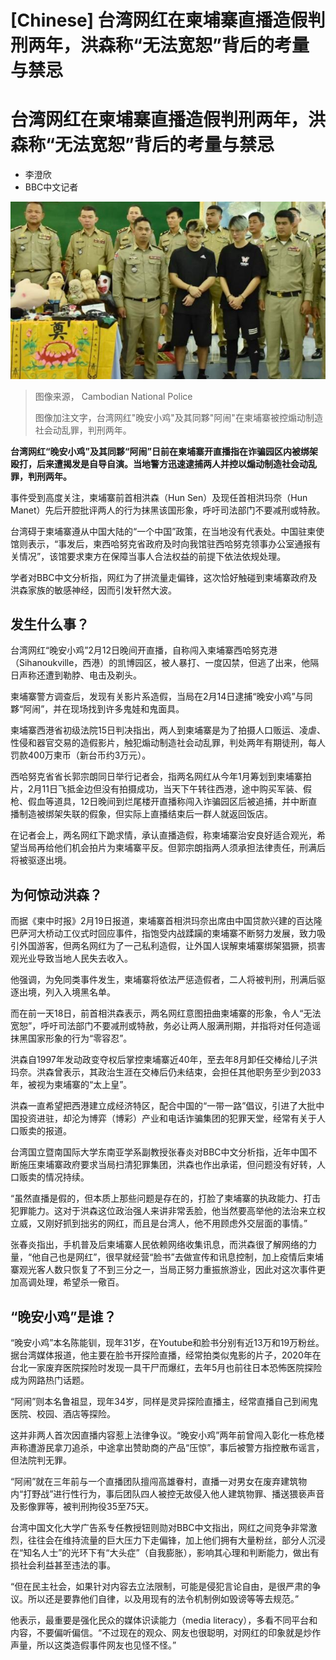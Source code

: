 # [Chinese] 台湾网红在柬埔寨直播造假判刑两年，洪森称“无法宽恕”背后的考量与禁忌

#  台湾网红在柬埔寨直播造假判刑两年，洪森称“无法宽恕”背后的考量与禁忌

  * 李澄欣 
  * BBC中文记者 


![台湾网红"晚安小鸡"及其同夥"阿闹"在柬埔寨被控煽动制造社会动乱罪，判刑两年。](_132667038_mediaitem132667037.jpg)

> 图像来源，  Cambodian National Police
>
> 图像加注文字，台湾网红"晚安小鸡"及其同夥"阿闹"在柬埔寨被控煽动制造社会动乱罪，判刑两年。

**台湾网红“晚安小鸡”及其同夥“阿闹”日前在柬埔寨开直播指在诈骗园区内被绑架殴打，后来遭揭发是自导自演。当地警方迅速逮捕两人并控以煽动制造社会动乱罪，判刑两年。**

事件受到高度关注，柬埔寨前首相洪森（Hun Sen）及现任首相洪玛奈（Hun Manet）先后开腔批评两人的行为抹黑该国形象，呼吁司法部门不要减刑或特赦。

台湾碍于柬埔寨遵从中国大陆的“一个中国”政策，在当地没有代表处。中国驻柬使馆则表示，“事发后，柬西哈努克省政府及时向我馆驻西哈努克领事办公室通报有关情况”，该馆要求柬方在保障当事人合法权益的前提下依法依规处理。

学者对BBC中文分析指，网红为了拼流量走偏锋，这次恰好触碰到柬埔寨政府及洪森家族的敏感神经，因而引发轩然大波。

##  发生什么事？

台湾网红“晚安小鸡”2月12日晚间开直播，自称闯入柬埔寨西哈努克港（Sihanoukville，西港）的凯博园区，被人暴打、一度囚禁，但逃了出来，他隔日声称还遭到勒脖、电击及剃头。

柬埔寨警方调查后，发现有关影片系造假，当局在2月14日逮捕“晚安小鸡”与同夥“阿闹”，并在现场找到许多鬼娃和鬼面具。

柬埔寨西港省初级法院15日判决指出，两人到柬埔寨是为了拍摄人口贩运、凌虐、性侵和器官交易的造假影片，触犯煽动制造社会动乱罪，判处两年有期徒刑，每人罚款400万柬币（新台币约3万元）。

西哈努克省省长郭宗朗同日举行记者会，指两名网红从今年1月筹划到柬埔寨拍片，2月11日飞抵金边但没有拍摄成功，当天下午转往西港，途中购买军装、假枪、假血等道具，12日晚间到烂尾楼开直播称闯入诈骗园区后被追捕，并中断直播制造被绑架失联的假象，但实际上直播结束后一群人就返回饭店。

在记者会上，两名网红下跪求情，承认直播造假，称柬埔寨治安良好适合观光，希望当局再给他们机会拍片为柬埔寨平反。但郭宗朗指两人须承担法律责任，刑满后将被驱逐出境。

##  为何惊动洪森？

而据《柬中时报》2月19日报道，柬埔寨首相洪玛奈出席由中国贷款兴建的百达隆巴萨河大桥动工仪式时回应事件，指饱受内战蹂躏的柬埔寨不断努力发展，致力吸引外国游客，但两名网红为了一己私利造假，让外国人误解柬埔寨绑架猖獗，损害观光业导致当地人民失去收入。

他强调，为免同类事件发生，柬埔寨将依法严惩造假者，二人将被判刑，刑满后驱逐出境，列入入境黑名单。

而在前一天18日，前首相洪森表示，两名网红意图扭曲柬埔寨的形象，令人“无法宽恕”，呼吁司法部门不要减刑或特赦，务必让两人服满刑期，并指将对任何造谣抹黑国家形象的行为“零容忍”。


洪森自1997年发动政变夺权后掌控柬埔寨近40年，至去年8月卸任交棒给儿子洪玛奈。洪森曾表示，其政治生涯在交棒后仍未结束，会担任其他职务至少到2033年，被视为柬埔寨的“太上皇”。

洪森一直希望把西港建立成经济特区，配合中国的“一带一路”倡议，引进了大批中国投资进驻，却沦为博弈（博彩）产业和电话诈骗集团的犯罪天堂，经常有关于人口贩卖的报道。

台湾国立暨南国际大学东南亚学系副教授​​张春炎对BBC中文分析指，近年中国不断施压柬埔寨政府要求当局扫清犯罪集团，洪森也作出承诺，但问题没有好转，人口贩卖的情况持续。

“虽然直播是假的，但本质上那些问题是存在的，打脸了柬埔寨的执政能力、打击犯罪能力。这对于洪森这位政治强人来讲非常丢脸，他当然要高举他的法治来立权立威，又刚好抓到拙劣的网红，而且是台湾人，他不用顾虑外交层面的事情。”

张春炎指出，手机普及后柬埔寨人民依赖网络收集讯息，而洪森很了解网络的力量，“他自己也是网红”，很早就经营“脸书”去做宣传和讯息控制，加上疫情后柬埔寨观光客人数只恢复了不到三分之一，当局正努力重振旅游业，因此对这次事件更加高调处理，希望杀一儆百。

##  “晚安小鸡”是谁？

“晚安小鸡”本名陈能钏，现年31岁，在Youtube和脸书分别有近13万和19万粉丝。据台湾媒体报道，他主要在脸书开探险直播，经常拍类似鬼影的片子，2020年在台北一家废弃医院探险时发现一具干尸而爆红，去年5月也前往日本恐怖医院探险成为网路热门话题。

“阿闹”则本名鲁祖显，现年34岁，同样是灵异探险直播主，经常直播自己到闹鬼医院、校园、酒店等探险。

这并非两人首次因直播内容惹上法律争议。“晚安小鸡”两年前曾闯入彰化一栋危楼声称遭游民拿刀追杀，中途拿出赞助商的产品“压惊”，事后被警方指控散布谣言，但法院判无罪。

“阿闹”就在三年前与一个直播团队擅闯高雄眷村，直播一对男女在废弃建筑物内“打野战”进行性行为，事后团队四人被控无故侵入他人建筑物罪、播送猥亵声音及影像罪等，被判刑拘役35至75天。

台湾中国文化大学广告系专任教授钮则勋对BBC中文指出，网红之间竞争非常激烈，往往会在维持流量的巨大压力下走偏锋，加上他们拥有大量粉丝，部分人沉浸在“知名人士”的光环下有“大头症”（自我膨胀），影响其心理和判断能力，做出有损社会利益甚至违法的事。

“但在民主社会，如果针对内容去立法限制，可能是侵犯言论自由，是很严肃的争议。所以还是要靠他们自律，以及用现有的法令机制例如毁谤等等去规范。”

他表示，最重要是强化民众的媒体识读能力（media literacy），多看不同平台和内容，不要偏听偏信。“不过现在的观众、网友也很聪明，对网红的印象就是炒作声量，所以这类造假事件网友也见怪不怪。”



